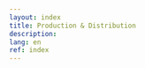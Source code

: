 ```yaml
---
layout: index
title: Production & Distribution
description: 
lang: en
ref: index
---
```

<!-- Governed by _layouts/index.html -->